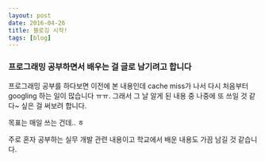 ```yaml
---
layout: post
date: 2016-04-26
title: 블로깅 시작!
tags: [blog]
---
```


### 프로그래밍 공부하면서 배우는 걸 글로 남기려고 합니다

프로그래밍 공부를 하다보면 이전에 본 내용인데 cache miss가 나서 다시 처음부터 googling 하는 일이 많습니다 ㅠㅠ.
그래서 그 날 알게 된 내용 중 나중에 또 쓰일 것 같다~ 싶은 걸 써보려 합니다.

목표는 매일 쓰는 건데.. ㅎ

주로 혼자 공부하는 실무 개발 관련 내용이고 학교에서 배운 내용도 가끔 남길 것 같습니다. 